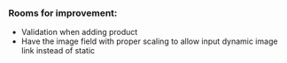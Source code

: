 ### Rooms for improvement:

* Validation when adding product
* Have the image field with proper scaling to allow input dynamic image link instead of static
